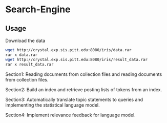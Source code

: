 # Search-Engine

## Usage
Download the data
```bash
wget http://crystal.exp.sis.pitt.edu:8080/iris/data.rar
rar x data.rar
wget http://crystal.exp.sis.pitt.edu:8080/iris/result_data.rar
rar x result_data.rar
```

Section1: Reading documents from collection files and reading documents from collection files.

Section2: Build an index and retrieve posting lists of tokens from an index.

Section3: Automatically translate topic statements to queries and implementing the statistical language model.

Section4: Implement relevance feedback for language model.
